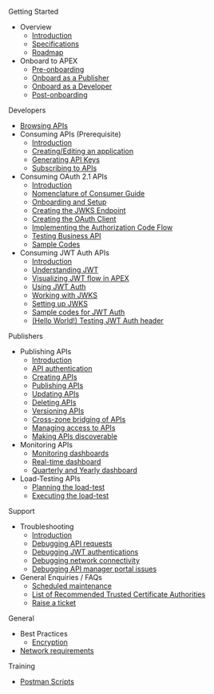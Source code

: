 Getting Started

- Overview
  - [Introduction](sections/home.md)
  - [Specifications](/sections/general/specifications.md)
  - [Roadmap](/sections/general/roadmap.md)
- Onboard to APEX
  - [Pre-onboarding](sections/onboarding/introduction.md)
  - [Onboard as a Publisher](/sections/onboarding/publisher-onboarding.md)
  - [Onboard as a Developer](/sections/onboarding/developer-onboarding.md)
  - [Post-onboarding](sections/onboarding/post-onboarding.md)

Developers

- [Browsing APIs](sections/consuming/browsing-apis.md)
- Consuming APIs (Prerequisite)
  - [Introduction](sections/consuming/introduction.md)
  - [Creating/Editing an application](sections/consuming/create-application.md)
  - [Generating API Keys](sections/consuming/api-keys.md)
  - [Subscribing to APIs](sections/consuming/subscribe-api.md)
- Consuming OAuth 2.1 APIs
  - [Introduction](sections/oauth/introduction.md)
  - [Nomenclature of Consumer Guide](sections/oauth/nomenclature.md)
  - [Onboarding and Setup](sections/oauth/onboarding.md)
  - [Creating the JWKS Endpoint](sections/oauth/create-jwks-endpoint.md)
  - [Creating the OAuth Client](sections/oauth/client.md)
  - [Implementing the Authorization Code Flow](sections/oauth/authz-token.md)
  - [Testing Business API](sections/oauth/api-test.md)
  - [Sample Codes](sections/oauth/sample-codes.md)
- Consuming JWT Auth APIs
  - [Introduction](sections/auth/introduction.md)
  - [Understanding JWT](sections/auth/jwt.md)
  - [Visualizing JWT flow in APEX](sections/auth/jwt-flow.md)
  - [Using JWT Auth](sections/auth/jwt-auth.md)
  - [Working with JWKS](sections/auth/jwks.md)
  - [Setting up JWKS](sections/auth/jwks-setup.md)
  - [Sample codes for JWT Auth](sections/auth/jwt-sample.md)
  - [(Hello World!) Testing JWT Auth header](sections/auth/jwt-hello-world.md)

Publishers

- Publishing APIs
  - [Introduction](sections/publishing/introduction.md)
  <!-- - [Whitelisting API Hosts](sections/publishing/whitelisting-egress.md) -->
  - [API authentication](sections/publishing/api-authentication.md)
  - [Creating APIs](sections/publishing/create-api.md)
  - [Publishing APIs](sections/publishing/publish-api.md)
  - [Updating APIs](sections/publishing/update-api.md)
  - [Deleting APIs](sections/publishing/delete-api.md)
  - [Versioning APIs](sections/publishing/version-api.md)
  - [Cross-zone bridging of APIs](sections/publishing/bridging-api.md)
  - [Managing access to APIs](sections/publishing/api-access.md)
  - [Making APIs discoverable](sections/publishing/catalog-api.md)
- Monitoring APIs
  - [Monitoring dashboards](sections/monitoring/dashboards.md)
  - [Real-time dashboard](sections/monitoring/real-time-dashboards.md)
  - [Quarterly and Yearly dashboard](sections/monitoring/quarterly-and-yearly-dashboards.md)
- Load-Testing APIs
  - [Planning the load-test](sections/load-testing/planning.md)
  - [Executing the load-test](sections/load-testing/executing.md)

Support

- Troubleshooting
  - [Introduction](sections/troubleshooting/introduction.md)
  - [Debugging API requests](sections/troubleshooting/api.md)
  - [Debugging JWT authentications](sections/troubleshooting/jwt.md)
  - [Debugging network connectivity](sections/troubleshooting/network.md)
  - [Debugging API manager portal issues](sections/troubleshooting/api-manager.md)
- General Enquiries / FAQs
  - [Scheduled maintenance](sections/support/maintenance.md)
  - [List of Recommended Trusted Certificate Authorities](sections/support/trusted-cert-authorities.md)
  - [Raise a ticket](/sections/support/raise-ticket.md)

General

- Best Practices
  - [Encryption](sections/general/encryption.md)
- [Network requirements](/sections/general/network-requirements.md)

Training

- [Postman Scripts](sections/training/postman.md)
